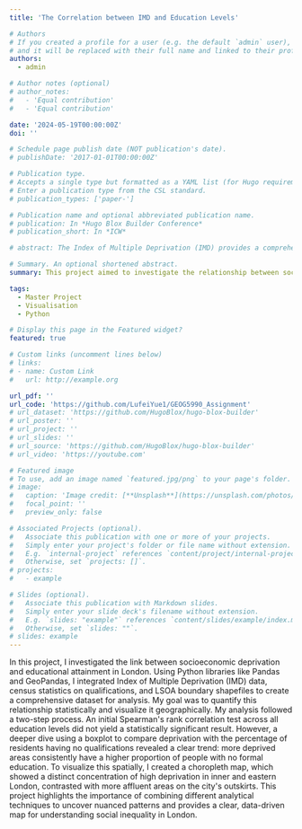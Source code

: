 ```yaml
---
title: 'The Correlation between IMD and Education Levels'

# Authors
# If you created a profile for a user (e.g. the default `admin` user), write the username (folder name) here
# and it will be replaced with their full name and linked to their profile.
authors:
  - admin

# Author notes (optional)
# author_notes:
#   - 'Equal contribution'
#   - 'Equal contribution'

date: '2024-05-19T00:00:00Z'
doi: ''

# Schedule page publish date (NOT publication's date).
# publishDate: '2017-01-01T00:00:00Z'

# Publication type.
# Accepts a single type but formatted as a YAML list (for Hugo requirements).
# Enter a publication type from the CSL standard.
# publication_types: ['paper-']

# Publication name and optional abbreviated publication name.
# publication: In *Hugo Blox Builder Conference*
# publication_short: In *ICW*

# abstract: The Index of Multiple Deprivation (IMD) provides a comprehensive measure of deprivation across different regions in the UK. While the specific methodologies vary slightly between countries, IMD generally accounts for factors such as income, employment, education, health, crime, housing access, and environmental quality. This project focuses on London, exploring the relationship between IMD and education levels to better understand how deprivation may impact educational attainment across the city.

# Summary. An optional shortened abstract.
summary: This project aimed to investigate the relationship between socioeconomic deprivation and educational attainment across London. The central question was - Is there a measurable link between living in a deprived area and having lower educational qualifications, and what does this pattern look like geographically?

tags:
  - Master Project
  - Visualisation
  - Python

# Display this page in the Featured widget?
featured: true

# Custom links (uncomment lines below)
# links:
# - name: Custom Link
#   url: http://example.org

url_pdf: ''
url_code: 'https://github.com/LufeiYue1/GEOG5990_Assignment'
# url_dataset: 'https://github.com/HugoBlox/hugo-blox-builder'
# url_poster: ''
# url_project: ''
# url_slides: ''
# url_source: 'https://github.com/HugoBlox/hugo-blox-builder'
# url_video: 'https://youtube.com'

# Featured image
# To use, add an image named `featured.jpg/png` to your page's folder.
# image:
#   caption: 'Image credit: [**Unsplash**](https://unsplash.com/photos/pLCdAaMFLTE)'
#   focal_point: ''
#   preview_only: false

# Associated Projects (optional).
#   Associate this publication with one or more of your projects.
#   Simply enter your project's folder or file name without extension.
#   E.g. `internal-project` references `content/project/internal-project/index.md`.
#   Otherwise, set `projects: []`.
# projects:
#   - example

# Slides (optional).
#   Associate this publication with Markdown slides.
#   Simply enter your slide deck's filename without extension.
#   E.g. `slides: "example"` references `content/slides/example/index.md`.
#   Otherwise, set `slides: ""`.
# slides: example
---
```

In this project, I investigated the link between socioeconomic deprivation and educational attainment in London. Using Python libraries like Pandas and GeoPandas, I integrated Index of Multiple Deprivation (IMD) data, census statistics on qualifications, and LSOA boundary shapefiles to create a comprehensive dataset for analysis. My goal was to quantify this relationship statistically and visualize it geographically.
My analysis followed a two-step process. An initial Spearman's rank correlation test across all education levels did not yield a statistically significant result. However, a deeper dive using a boxplot to compare deprivation with the percentage of residents having no qualifications revealed a clear trend: more deprived areas consistently have a higher proportion of people with no formal education. To visualize this spatially, I created a choropleth map, which showed a distinct concentration of high deprivation in inner and eastern London, contrasted with more affluent areas on the city's outskirts. This project highlights the importance of combining different analytical techniques to uncover nuanced patterns and provides a clear, data-driven map for understanding social inequality in London.

<!-- 
{{% callout note %}}
Click the _Cite_ button above to demo the feature to enable visitors to import publication metadata into their reference management software.
{{% /callout %}}

{{% callout note %}}
Create your slides in Markdown - click the _Slides_ button to check out the example.
{{% /callout %}}

Add the publication's **full text** or **supplementary notes** here. You can use rich formatting such as including [code, math, and images](https://docs.hugoblox.com/content/writing-markdown-latex/). -->
